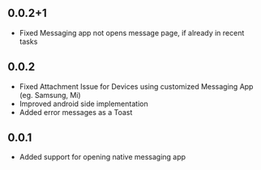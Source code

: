 ## 0.0.2+1

* Fixed Messaging app not opens message page, if already in recent tasks

## 0.0.2

* Fixed Attachment Issue for Devices using customized Messaging App (eg. Samsung, Mi)
* Improved android side implementation
* Added error messages as a Toast

## 0.0.1

* Added support for opening native messaging app 
